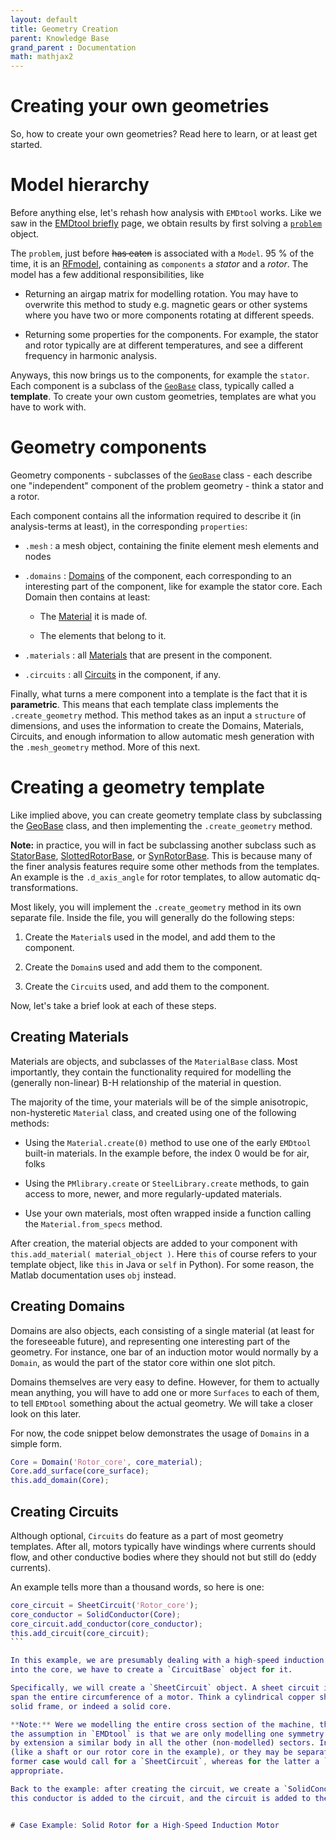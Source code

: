 ```yaml
---
layout: default
title: Geometry Creation
parent: Knowledge Base
grand_parent : Documentation
math: mathjax2
---
```


# Creating your own geometries

So, how to create your own geometries? Read here to learn, or at least get started.

# Model hierarchy

Before anything else, let's rehash how analysis with `EMDtool` works. Like we saw in the [EMDtool briefly](../emdtool_briefly) page, we obtain results by first solving a [`problem`](../../api/MagneticsProblem.html)
object.

The `problem`, just before ~~has eaten~~ is associated with a `Model`. 95 % of the time, it is an [RFmodel](../../api/RFmodel.html), containing as `components` a _stator_ and a _rotor_. The model has
a few additional responsibilities, like

* Returning an airgap matrix for modelling rotation. You may have to overwrite this method to study e.g. magnetic gears or other systems where you have two or more components rotating at different speeds.

* Returning some properties for the components. For example, the stator and rotor typically are at different temperatures, and see a different frequency in harmonic analysis.

Anyways, this now brings us to the components, for example the `stator`. Each component is a subclass of the [`GeoBase`](../../api/GeoBase.html) class, typically called a **template**. 
To create your own custom geometries, templates are what you have to work with.

# Geometry components

Geometry components - subclasses of the [`GeoBase`](../../api/GeoBase.html) class - each describe one "independent" component of the problem geometry - think a stator and a rotor.

Each component contains all the information required to describe it (in analysis-terms at least), in the corresponding `properties`:

* `.mesh` : a mesh object, containing the finite element mesh elements and nodes

* `.domains` : [Domains](../../api/Domain.html) of the component, each corresponding to an interesting part of the component, like for example the stator core. Each Domain then contains at least:

	* The [Material](../../api/MaterialBase.html) it is made of.
	
	* The elements that belong to it.
	
* `.materials` : all [Materials](../../api/MaterialBase.html) that are present in the component.

* `.circuits` : all [Circuits](../../api/CircuitBase.html) in the component, if any.

Finally, what turns a mere component into a template is the fact that it is **parametric**. This means that each template class implements the `.create_geometry` method. This method takes as an input a
`structure` of dimensions, and uses the information to create the Domains, Materials, Circuits, and enough information to allow automatic mesh generation with the `.mesh_geometry` method. More of this next.

# Creating a geometry template

Like implied above, you can create geometry template class by subclassing the [GeoBase](../../api/GeoBase.html) class, and then implementing the `.create_geometry` method.

**Note:** in practice, you will in fact be subclassing another subclass such as [StatorBase](../../api/StatorBase.html), [SlottedRotorBase](../../api/SlottedRotorBase.html), or
[SynRotorBase](../../api/SynRotorBase.html). This is because many of the finer analysis features require some other methods from the templates. An example is the `.d_axis_angle` for rotor templates, to
allow automatic dq-transformations.

Most likely, you will implement the `.create_geometry` method in its own separate file. Inside the file, you will generally do the following 
steps:

1. Create the `Material`s used in the model, and add them to the component.

1. Create the `Domain`s used and add them to the component.

1. Create the `Circuit`s used, and add them to the component.

Now, let's take a brief look at each of these steps.

## Creating Materials

Materials are objects, and subclasses of the `MaterialBase` class. Most importantly, they contain the functionality required for modelling
the (generally non-linear) B-H relationship of the material in question.

The majority of the time, your materials will be of the simple anisotropic, non-hysteretic `Material` class, and created using one of the 
following methods:

* Using the `Material.create(0)` method to use one of the early `EMDtool` built-in materials. In the example before, the index 0 would
be for air, folks

* Using the `PMlibrary.create` or `SteelLibrary.create` methods, to gain access to more, newer, and more regularly-updated materials.

* Use your own materials, most often wrapped inside a function calling the `Material.from_specs` method.


After creation, the material objects are added to your component with `this.add_material( material_object )`. Here `this` of
course refers to your template object, like `this` in Java or `self` in Python). For some reason, the Matlab documentation uses `obj` 
instead.

## Creating Domains

Domains are also objects, each consisting of a single material (at least for the foreseeable future), and representing one interesting part
of the geometry. For instance, one bar of an induction motor would normally by a `Domain`, as would the part of the stator core within one slot
pitch.

Domains themselves are very easy to define. However, for them to actually mean anything, you will have to add one or more `Surfaces` to each
of them, to tell `EMDtool` something about the actual geometry. We will take a closer look on this later.

For now, the code snippet below demonstrates the usage of `Domains` in a simple form.

```matlab
Core = Domain('Rotor_core', core_material);
Core.add_surface(core_surface);
this.add_domain(Core);
```

## Creating Circuits

Although optional, `Circuits` do feature as a part of most geometry templates. After all, motors typically have windings where currents
should flow, and other conductive bodies where they should not but still do (eddy currents).

An example tells more than a thousand words, so here is one:

````matlab
core_circuit = SheetCircuit('Rotor_core');
core_conductor = SolidConductor(Core);
core_circuit.add_conductor(core_conductor);
this.add_circuit(core_circuit);
```

In this example, we are presumably dealing with a high-speed induction motor with a solid core. To model the eddy-currents induced
into the core, we have to create a `CircuitBase` object for it.

Specifically, we will create a `SheetCircuit` object. A sheet circuit is a special kind of circuit, reserved for solid bodies that
span the entire circumference of a motor. Think a cylindrical copper shell (a sheet) used as an eddy current shield, a solid shaft, a
solid frame, or indeed a solid core.

**Note:** Were we modelling the entire cross section of the machine, there would be nothing special about a sheet circuit. However,
the assumption in `EMDtool` is that we are only modelling one symmetry sector. Say we have a conducting body in the symmetry sector, and
by extension a similar body in all the other (non-modelled) sectors. In reality, the sector-bodies may form a single continuous body
(like a shaft or our rotor core in the example), or they may be separate from each other (like a PM segment inside an IPM rotor). The
former case would call for a `SheetCircuit`, whereas for the latter a `BlockCircuit` or perhaps an `ExtrudedBlockCircuit` would be more
appropriate.

Back to the example: after creating the circuit, we create a `SolidConductor` object to wrap the `Core` `Domain` created earlier. Then,
this conductor is added to the circuit, and the circuit is added to the geometry template itself.


# Case Example: Solid Rotor for a High-Speed Induction Motor


